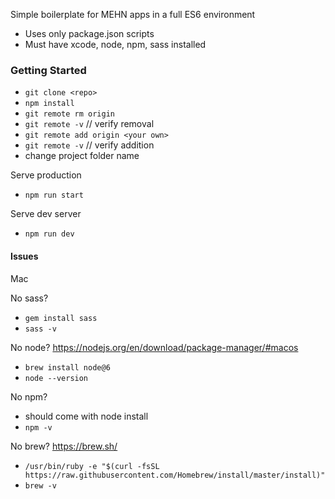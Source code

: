 Simple boilerplate for MEHN apps in a full ES6 environment
- Uses only package.json scripts
- Must have xcode, node, npm, sass installed

### Getting Started

- `git clone <repo>`
- `npm install`
- `git remote rm origin`
- `git remote -v` // verify removal
- `git remote add origin <your own>`
- `git remote -v` // verify addition
- change project folder name

Serve production
- `npm run start`

Serve dev server
- `npm run dev`

#### Issues

Mac

No sass?
- `gem install sass`
- `sass -v`

No node? https://nodejs.org/en/download/package-manager/#macos
- `brew install node@6`
- `node --version`

No npm?
- should come with node install
- `npm -v`

No brew? https://brew.sh/
- `/usr/bin/ruby -e "$(curl -fsSL https://raw.githubusercontent.com/Homebrew/install/master/install)"`
- `brew -v`

